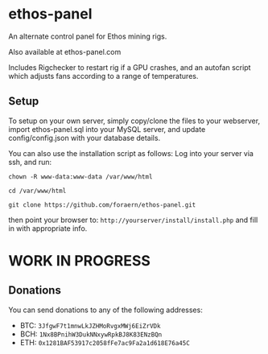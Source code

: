 # ethos-panel

An alternate control panel for Ethos mining rigs.

Also available at ethos-panel.com

Includes Rigchecker to restart rig if a GPU crashes, and an autofan script which adjusts fans according to a range of temperatures.

## Setup

To setup on your own server, simply copy/clone the files to your webserver, import ethos-panel.sql into your MySQL server, and update config/config.json with your database details.

You can also use the installation script as follows:
Log into your server via ssh, and run:

`chown -R www-data:www-data /var/www/html`

`cd /var/www/html`

`git clone https://github.com/foraern/ethos-panel.git`

then point your browser to: `http://yourserver/install/install.php` and fill in with appropriate info.


# WORK IN PROGRESS


## Donations

You can send donations to any of the following addresses:

* BTC: `3JfgwF7t1mnwLkJZHMoRvgxMWj6EiZrVDk`
* BCH: `1Nx8BPnihW3DukNNxywRpkBJ8K83ENzBQn`
* ETH: `0x1281BAF53917c2058fFe7ac9Fa2a1d618E76a45C`

